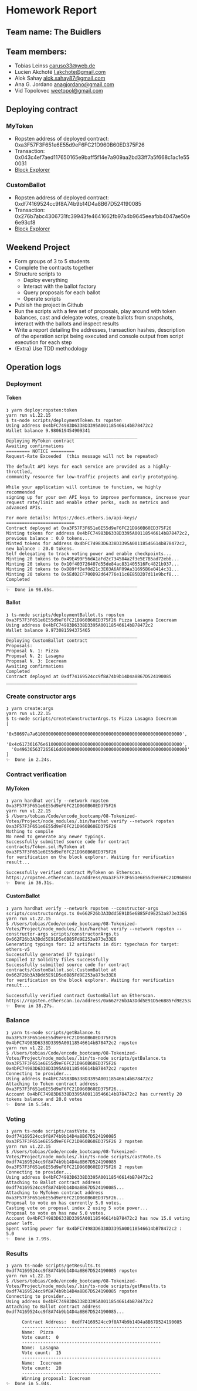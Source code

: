 # Homework Report

## Team name: The Buidlers

## Team members:

- Tobias Leinss <caruso33@web.de>
- Lucien Akchoté <l.akchote@gmail.com>
- Alok Sahay <alok.sahay87@gmail.com>
- Ana G. Jordano <anagjordano@gmail.com>
- Vid Topolovec <weetopol@gmail.com>

## Deploying contract

### MyToken

- Ropsten address of deployed contract: 0xa3F57F3F651e6E55d9eF6FC21D960B60ED375F26
- Transaction: 0x043c4ef7aed117650165e9baff5f14e7a909aa2bd33ff7a5f668c1ac1e550031
- [Block Explorer](https://ropsten.etherscan.io/address/0xa3F57F3F651e6E55d9eF6FC21D960B60ED375F26)

### CustomBallot

- Ropsten address of deployed contract: 0xdf74169524cc9f8A74b9b14D4a8B67D524190085
- Transaction: 0x276b7abc4306731fc39943fe4641662fb97a4b9645eeafbb4047ae50e6e93cf8
- [Block Explorer](https://ropsten.etherscan.io/address/0xdf74169524cc9f8a74b9b14d4a8b67d524190085)

## Weekend Project

- Form groups of 3 to 5 students
- Complete the contracts together
- Structure scripts to
  - Deploy everything
  - Interact with the ballot factory
  - Query proposals for each ballot
  - Operate scripts
- Publish the project in Github
- Run the scripts with a few set of proposals, play around with token balances, cast and delegate votes, create ballots from snapshots, interact with the ballots and inspect results
- Write a report detailing the addresses, transaction hashes, description of the operation script being executed and console output from script execution for each step
- (Extra) Use TDD methodology

## Operation logs

### Deployment

#### Token

```shell
❯ yarn deploy:ropsten:token
yarn run v1.22.15
$ ts-node scripts/deploymentToken.ts ropsten
Using address 0x4bFC74983D6338D3395A00118546614bB78472c2
Wallet balance 9.980619454909341
__________________________________________________
Deploying MyToken contract
Awaiting confirmations
========= NOTICE =========
Request-Rate Exceeded  (this message will not be repeated)

The default API keys for each service are provided as a highly-throttled,
community resource for low-traffic projects and early prototyping.

While your application will continue to function, we highly recommended
signing up for your own API keys to improve performance, increase your
request rate/limit and enable other perks, such as metrics and advanced APIs.

For more details: https://docs.ethers.io/api-keys/
==========================
Contract deployed at 0xa3F57F3F651e6E55d9eF6FC21D960B60ED375F26
Minting tokens for address 0x4bFC74983D6338D3395A00118546614bB78472c2, previous balance : 0.0 tokens...
Minted tokens for address 0x4bFC74983D6338D3395A00118546614bB78472c2, new balance : 20.0 tokens.
Self delegating to track voting power and enable checkpoints...
Minting 20 tokens to 0x49E499F56dA1aFd2c734584a2f3e5E7B5ad72ebb...
Minting 20 tokens to 0x10f403726407d55de84ac831405516Fc4821b937...
Minting 20 tokens to 0xD89ffDef0d21c3E03A6AF09Aa31695B6e0414c31...
Minting 20 tokens to 0x5Ed02CF700D92d64776e11c6E85D2D7d11e9bcf8...
Completed
__________________________________________________
✨  Done in 98.65s.
```

#### Ballot

```shell
❯ ts-node scripts/deploymentBallot.ts ropsten 0xa3F57F3F651e6E55d9eF6FC21D960B60ED375F26 Pizza Lasagna Icecream
Using address 0x4bFC74983D6338D3395A00118546614bB78472c2
Wallet balance 9.973081594375465
__________________________________________________
Deploying CustomBallot contract
Proposals:
Proposal N. 1: Pizza
Proposal N. 2: Lasagna
Proposal N. 3: Icecream
Awaiting confirmations
Completed
Contract deployed at 0xdf74169524cc9f8A74b9b14D4a8B67D524190085
__________________________________________________
```

### Create constructor args

```shell
❯ yarn create:args
yarn run v1.22.15
$ ts-node scripts/createConstructorArgs.ts Pizza Lasagna Icecream
[
  '0x50697a7a61000000000000000000000000000000000000000000000000000000',
  '0x4c617361676e6100000000000000000000000000000000000000000000000000',
  '0x496365637265616d000000000000000000000000000000000000000000000000'
]
✨  Done in 2.24s.
```

### Contract verification

#### MyToken

```shell
❯ yarn hardhat verify --network ropsten 0xa3F57F3F651e6E55d9eF6FC21D960B60ED375F26
yarn run v1.22.15
$ /Users/tobias/Code/encode_bootcamp/08-Tokenized-Votes/Project/node_modules/.bin/hardhat verify --network ropsten 0xa3F57F3F651e6E55d9eF6FC21D960B60ED375F26
Nothing to compile
No need to generate any newer typings.
Successfully submitted source code for contract
contracts/Token.sol:MyToken at 0xa3F57F3F651e6E55d9eF6FC21D960B60ED375F26
for verification on the block explorer. Waiting for verification result...

Successfully verified contract MyToken on Etherscan.
https://ropsten.etherscan.io/address/0xa3F57F3F651e6E55d9eF6FC21D960B60ED375F26#code
✨  Done in 36.31s.
```

#### CustomBallot

```shell
❯ yarn hardhat verify --network ropsten --constructor-args scripts/constructorArgs.ts 0x662F26b3A3Ddd5E91D5e6B85Fd9E253a873e33E6
yarn run v1.22.15
$ /Users/tobias/Code/encode_bootcamp/08-Tokenized-Votes/Project/node_modules/.bin/hardhat verify --network ropsten --constructor-args scripts/constructorArgs.ts 0x662F26b3A3Ddd5E91D5e6B85Fd9E253a873e33E6
Generating typings for: 12 artifacts in dir: typechain for target: ethers-v5
Successfully generated 17 typings!
Compiled 12 Solidity files successfully
Successfully submitted source code for contract
contracts/CustomBallot.sol:CustomBallot at 0x662F26b3A3Ddd5E91D5e6B85Fd9E253a873e33E6
for verification on the block explorer. Waiting for verification result...

Successfully verified contract CustomBallot on Etherscan.
https://ropsten.etherscan.io/address/0x662F26b3A3Ddd5E91D5e6B85Fd9E253a873e33E6#code
✨  Done in 38.27s.
```

### Balance

```shell
❯ yarn ts-node scripts/getBalance.ts 0xa3F57F3F651e6E55d9eF6FC21D960B60ED375F26 0x4bFC74983D6338D3395A00118546614bB78472c2 ropsten
yarn run v1.22.15
$ /Users/tobias/Code/encode_bootcamp/08-Tokenized-Votes/Project/node_modules/.bin/ts-node scripts/getBalance.ts 0xa3F57F3F651e6E55d9eF6FC21D960B60ED375F26 0x4bFC74983D6338D3395A00118546614bB78472c2 ropsten
Connecting to provider...
Using address 0x4bFC74983D6338D3395A00118546614bB78472c2
Attaching to Token contract address 0xa3F57F3F651e6E55d9eF6FC21D960B60ED375F26...
Account 0x4bFC74983D6338D3395A00118546614bB78472c2 has currently 20 tokens balance and 20.0 votes
✨  Done in 5.54s.
```

### Voting

```shell
❯ yarn ts-node scripts/castVote.ts 0xdf74169524cc9f8A74b9b14D4a8B67D524190085 0xa3F57F3F651e6E55d9eF6FC21D960B60ED375F26 2 ropsten
yarn run v1.22.15
$ /Users/tobias/Code/encode_bootcamp/08-Tokenized-Votes/Project/node_modules/.bin/ts-node scripts/castVote.ts 0xdf74169524cc9f8A74b9b14D4a8B67D524190085 0xa3F57F3F651e6E55d9eF6FC21D960B60ED375F26 2 ropsten
Connecting to provider...
Using address 0x4bFC74983D6338D3395A00118546614bB78472c2
Attaching to Ballot contract address 0xdf74169524cc9f8A74b9b14D4a8B67D524190085...
Attaching to MyToken contract address 0xa3F57F3F651e6E55d9eF6FC21D960B60ED375F26...
Proposal to vote on has currently 5.0 votes.
Casting vote on proposal index 2 using 5 vote power...
Proposal to vote on has now 5.0 votes.
Account 0x4bFC74983D6338D3395A00118546614bB78472c2 has now 15.0 voting power left.
Spent voting power for 0x4bFC74983D6338D3395A00118546614bB78472c2 : 5.0
✨  Done in 7.99s.
```

### Results

```shell
❯ yarn ts-node scripts/getResults.ts 0xdf74169524cc9f8A74b9b14D4a8B67D524190085 ropsten
yarn run v1.22.15
$ /Users/tobias/Code/encode_bootcamp/08-Tokenized-Votes/Project/node_modules/.bin/ts-node scripts/getResults.ts 0xdf74169524cc9f8A74b9b14D4a8B67D524190085 ropsten
Connecting to provider...
Using address 0x4bFC74983D6338D3395A00118546614bB78472c2
Attaching to Ballot contract address 0xdf74169524cc9f8A74b9b14D4a8B67D524190085...

      Contract Address:  0xdf74169524cc9f8A74b9b14D4a8B67D524190085
      -----------------------------------------------------
      Name:  Pizza
      Vote count:  0
      -----------------------------------------------------
      Name:  Lasagna
      Vote count:  15
      -----------------------------------------------------
      Name:  Icecream
      Vote count:  20
      -----------------------------------------------------
      Winning proposal: Icecream
✨  Done in 5.04s.
```
